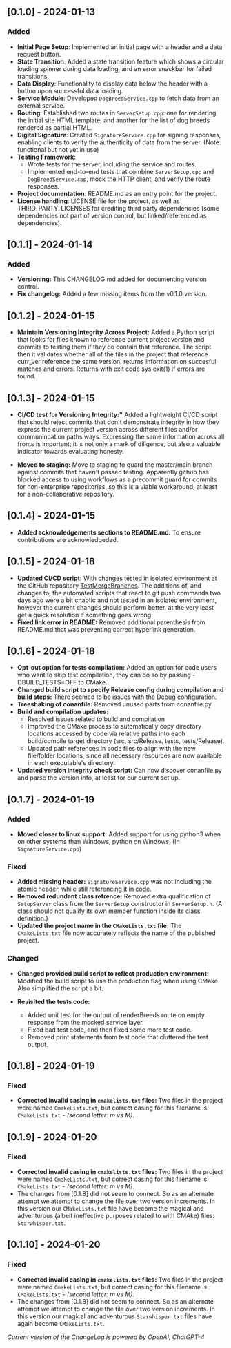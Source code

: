 ## [0.1.0] - 2024-01-13

### Added

- **Initial Page Setup**: Implemented an initial page with a header and a data request button.
- **State Transition**: Added a state transition feature which shows a circular loading spinner during data loading, and an error snackbar for failed transitions.
- **Data Display**: Functionality to display data below the header with a button upon successful data loading.
- **Service Module**: Developed `DogBreedService.cpp` to fetch data from an external service.
- **Routing**: Established two routes in `ServerSetup.cpp`: one for rendering the initial site HTML template, and another for the list of dog breeds rendered as partial HTML.
- **Digital Signature**: Created `SignatureService.cpp` for signing responses, enabling clients to verify the authenticity of data from the server. (Note: functional but not yet in use)
- **Testing Framework**: 
  - Wrote tests for the server, including the service and routes.
  - Implemented end-to-end tests that combine `ServerSetup.cpp` and `DogBreedService.cpp`, mock the HTTP client, and verify the route responses.
- **Project documentation**: README.md as an entry point for the project.
- **License handling**: LICENSE file for the project, as well as THIRD_PARTY_LICENSES for crediting third party dependencies (some dependencies not part of version control, but linked/referenced as dependencies).

## [0.1.1] - 2024-01-14

### Added

- **Versioning:** This CHANGELOG.md added for documenting version control.
- **Fix changelog:** Added a few missing items from the v0.1.0 version.

## [0.1.2] - 2024-01-15

- **Maintain Versioning Integrity Across Project:**  Added a Python script that looks for files known to reference current project version and commits to testing them if they do contain that reference. The script then it validates whether all of the files in the project that reference curr_ver reference the same version, returns information on succesful matches and errors. Returns with exit code sys.exit(1) if errors are found.

## [0.1.3] - 2024-01-15

- **CI/CD test for Versioning Integrity:"** Added a lightweight CI/CD script that should reject commits that don't demonstrate integrity in how they express the current project version across different files and/or communincation paths ways. Expressing the same information across all fronts is important; it is not only a mark of diligence, but also a valuable indicator towards evaluating honesty.

- **Moved to staging:** Move to staging to guard the master/main branch against commits that haven't passed testing. Apparently github has blocked access to using workflows as a precommit guard for commits for non-enterprise repositories, so this is a viable workaround, at least for a non-collaborative repository.

## [0.1.4] - 2024-01-15

- **Added acknowledgements sections to README.md:** To ensure contributions are acknowledgeded.

## [0.1.5] - 2024-01-18

- **Updated CI/CD script:** With changes tested in isolated environment at the GitHub repository [TestMergeBranches](https://github.com/mittons/TestMergeBranches). The additions of, and changes to, the automated scripts that react to git push commands two days ago were a bit chaotic and not tested in an isolated environment, however the current changes should perform better, at the very least get a quick resolution if something goes wrong.
- **Fixed link error in README:** Removed additional parenthesis from README.md that was preventing correct hyperlink generation.

## [0.1.6] - 2024-01-18
- **Opt-out option for tests compilation:** Added an option for code users who want to skip test compilation, they can do so by passing -DBUILD_TESTS=OFF to CMake.
- **Changed build script to specify Release config during compilation and build steps:** There seemed to be issues with the Debug configuration.
- **Treeshaking of conanfile:** Removed unused parts from conanfile.py
- **Build and compilation updates:**    
	- Resolved issues related to build and compilation
	- Improved the CMake process to automatically copy directory locations accessed by code via relative paths into each build/compile target directory (src, src/Release, tests, tests/Release).
  - Updated path references in code files to align with the new file/folder locations, since all necessary resources are now available in each executable's directory.
- **Updated version integrity check script:** Can now discover conanfile.py and parse the version info, at least for our current set up.

## [0.1.7] - 2024-01-19

### Added
- **Moved closer to linux support:** Added support for using python3 when on other systems than Windows, python on Windows. (In `SignatureService.cpp`)


### Fixed
- **Added missing header:** `SignatureService.cpp` was not including the atomic header, while still referencing it in code.
- **Removed redundant class refrence:** Removed extra qualification of `SetupServer` class from the `ServerSetup` constructor in `ServerSetup.h`. (A class should not qualify its own member function inside its class definition.)
- **Updated the project name in the `CMakeLists.txt` file:** The `CMakeLists.txt` file now accurately reflects the name of the published project.

### Changed

- **Changed provided build script to reflect production environment:** Modified the build script to use the production flag when using CMake. Also simplified the script a bit.
  
- **Revisited the tests code:**
  - Added unit test for the output of renderBreeds route on empty response from the mocked service layer.
  - Fixed bad test code, and then fixed some more test code. 
  - Removed print statements from test code that cluttered the test output.

## [0.1.8] - 2024-01-19

### Fixed
- **Corrected invalid casing in `cmakelists.txt` files:** Two files in the project were named `CmakeLists.txt`, but correct casing for this filename is `CMakeLists.txt` - *(second letter: m vs M)*.

## [0.1.9] - 2024-01-20

### Fixed
- **Corrected invalid casing in `cmakelists.txt` files:** Two files in the project were named `CmakeLists.txt`, but correct casing for this filename is `CMakeLists.txt` - *(second letter: m vs M)*.
- The changes from [0.1.8] did not seem to connect. So as an alternate attempt we attempt to change the file over two version increments. In this version our `CMakeLists.txt` file have become the magical and adventurous (albeit ineffective purposes related to with CMAke) files: `Starwhisper.txt`.


## [0.1.10] - 2024-01-20

### Fixed
- **Corrected invalid casing in `cmakelists.txt` files:** Two files in the project were named `CmakeLists.txt`, but correct casing for this filename is `CMakeLists.txt` - *(second letter: m vs M)*.
- The changes from [0.1.8] did not seem to connect. So as an alternate attempt we attempt to change the file over two version increments. In this version our magical and adventurous `Starwhisper.txt` files have again become `CMakeLists.txt`.


*Current version of the ChangeLog is powered by OpenAI, ChatGPT-4*
